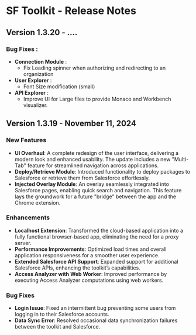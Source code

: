 # SF Toolkit - Release Notes

## Version 1.3.20 - ....

### Bug Fixes :
- **Connection Module** :
    - Fix Loading spinner when authorizing and redirecting to an organization
- **User Explorer** :
    - Font Size modification (small)
- **API Explorer** :
    - Improve UI for Large files to provide Monaco and Workbench visualizer.

## Version 1.3.19 - November 11, 2024

### New Features
- **UI Overhaul**: A complete redesign of the user interface, delivering a modern look and enhanced usability. The update includes a new "Multi-Tab" feature for streamlined navigation across applications.
- **Deploy/Retrieve Module**: Introduced functionality to deploy packages to Salesforce or retrieve them from Salesforce effortlessly.
- **Injected Overlay Module**: An overlay seamlessly integrated into Salesforce pages, enabling quick search and navigation. This feature lays the groundwork for a future "bridge" between the app and the Chrome extension.

### Enhancements
- **Localhost Extension**: Transformed the cloud-based application into a fully functional browser-based app, eliminating the need for a proxy server.
- **Performance Improvements**: Optimized load times and overall application responsiveness for a smoother user experience.
- **Extended Salesforce API Support**: Expanded support for additional Salesforce APIs, enhancing the toolkit’s capabilities.
- **Access Analyzer with Web Worker**: Improved performance by executing Access Analyzer computations using web workers.

### Bug Fixes
- **Login Issue**: Fixed an intermittent bug preventing some users from logging in to their Salesforce accounts.
- **Data Sync Error**: Resolved occasional data synchronization failures between the toolkit and Salesforce.
